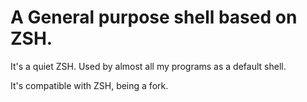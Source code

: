 # A General purpose shell based on ZSH.

It's a quiet ZSH. Used by almost all my programs as a default shell.

It's compatible with ZSH, being a fork.
